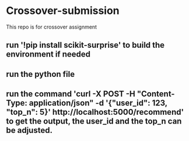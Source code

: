 # Crossover-submission
This repo is for crossover assignment
## run '!pip install scikit-surprise' to build the environment if needed

## run the python file
## run the command 'curl -X POST -H "Content-Type: application/json" -d '{"user_id": 123, "top_n": 5}' http://localhost:5000/recommend' to get the output, the user_id and the top_n can be adjusted.
